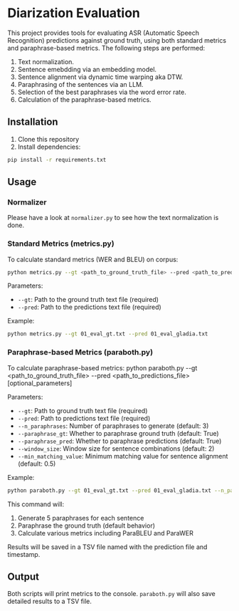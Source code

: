 # Diarization Evaluation

This project provides tools for evaluating ASR (Automatic Speech Recognition) predictions against ground truth, using both standard metrics and paraphrase-based metrics. The following steps are performed:
1. Text normalization.
2. Sentence emebdding via an embedding model.
3. Sentence alignment via dynamic time warping aka DTW.
4. Paraphrasing of the sentences via an LLM.
5. Selection of the best paraphrases via the word error rate.
6. Calculation of the paraphrase-based metrics.

## Installation

1. Clone this repository
2. Install dependencies:
```bash
pip install -r requirements.txt
```
## Usage
### Normalizer
Please have a look at `normalizer.py` to see how the text normalization is done.

### Standard Metrics (metrics.py)

To calculate standard metrics (WER and BLEU) on corpus:
```bash
python metrics.py --gt <path_to_ground_truth_file> --pred <path_to_predictions_file>
```
Parameters:
- `--gt`: Path to the ground truth text file (required)
- `--pred`: Path to the predictions text file (required)

Example:
```bash
python metrics.py --gt 01_eval_gt.txt --pred 01_eval_gladia.txt
```

### Paraphrase-based Metrics (paraboth.py)

To calculate paraphrase-based metrics:
python paraboth.py --gt <path_to_ground_truth_file> --pred <path_to_predictions_file> [optional_parameters]

Parameters:
- `--gt`: Path to ground truth text file (required)
- `--pred`: Path to predictions text file (required)
- `--n_paraphrases`: Number of paraphrases to generate (default: 3)
- `--paraphrase_gt`: Whether to paraphrase ground truth (default: True)
- `--paraphrase_pred`: Whether to paraphrase predictions (default: True)
- `--window_size`: Window size for sentence combinations (default: 2)
- `--min_matching_value`: Minimum matching value for sentence alignment (default: 0.5)

Example:
```bash
python paraboth.py --gt 01_eval_gt.txt --pred 01_eval_gladia.txt --n_paraphrases 5
```

This command will:
1. Generate 5 paraphrases for each sentence
2. Paraphrase the ground truth (default behavior)
3. Calculate various metrics including ParaBLEU and ParaWER

Results will be saved in a TSV file named with the prediction file and timestamp.

## Output

Both scripts will print metrics to the console. `paraboth.py` will also save detailed results to a TSV file.

